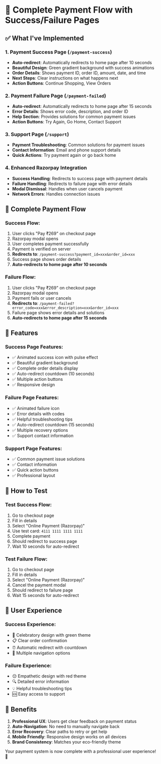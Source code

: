# 🎉 Complete Payment Flow with Success/Failure Pages

## ✅ **What I've Implemented**

### 1. **Payment Success Page** (`/payment-success`)
- **Auto-redirect**: Automatically redirects to home page after 10 seconds
- **Beautiful Design**: Green gradient background with success animations
- **Order Details**: Shows payment ID, order ID, amount, date, and time
- **Next Steps**: Clear instructions on what happens next
- **Action Buttons**: Continue Shopping, View Orders

### 2. **Payment Failure Page** (`/payment-failed`)
- **Auto-redirect**: Automatically redirects to home page after 15 seconds
- **Error Details**: Shows error code, description, and order ID
- **Help Section**: Provides solutions for common payment issues
- **Action Buttons**: Try Again, Go Home, Contact Support

### 3. **Support Page** (`/support`)
- **Payment Troubleshooting**: Common solutions for payment issues
- **Contact Information**: Email and phone support details
- **Quick Actions**: Try payment again or go back home

### 4. **Enhanced Razorpay Integration**
- **Success Handling**: Redirects to success page with payment details
- **Failure Handling**: Redirects to failure page with error details
- **Modal Dismissal**: Handles when user cancels payment
- **Network Errors**: Handles connection issues

## 🔄 **Complete Payment Flow**

### **Success Flow:**
1. User clicks "Pay ₹269" on checkout page
2. Razorpay modal opens
3. User completes payment successfully
4. Payment is verified on server
5. **Redirects to**: `/payment-success?payment_id=xxx&order_id=xxx`
6. Success page shows order details
7. **Auto-redirects to home page after 10 seconds**

### **Failure Flow:**
1. User clicks "Pay ₹269" on checkout page
2. Razorpay modal opens
3. Payment fails or user cancels
4. **Redirects to**: `/payment-failed?error_code=xxx&error_description=xxx&order_id=xxx`
5. Failure page shows error details and solutions
6. **Auto-redirects to home page after 15 seconds**

## 🎨 **Features**

### **Success Page Features:**
- ✅ Animated success icon with pulse effect
- ✅ Beautiful gradient background
- ✅ Complete order details display
- ✅ Auto-redirect countdown (10 seconds)
- ✅ Multiple action buttons
- ✅ Responsive design

### **Failure Page Features:**
- ✅ Animated failure icon
- ✅ Error details with codes
- ✅ Helpful troubleshooting tips
- ✅ Auto-redirect countdown (15 seconds)
- ✅ Multiple recovery options
- ✅ Support contact information

### **Support Page Features:**
- ✅ Common payment issue solutions
- ✅ Contact information
- ✅ Quick action buttons
- ✅ Professional layout

## 🚀 **How to Test**

### **Test Success Flow:**
1. Go to checkout page
2. Fill in details
3. Select "Online Payment (Razorpay)"
4. Use test card: `4111 1111 1111 1111`
5. Complete payment
6. Should redirect to success page
7. Wait 10 seconds for auto-redirect

### **Test Failure Flow:**
1. Go to checkout page
2. Fill in details
3. Select "Online Payment (Razorpay)"
4. Cancel the payment modal
5. Should redirect to failure page
6. Wait 15 seconds for auto-redirect

## 📱 **User Experience**

### **Success Experience:**
- 🎉 Celebratory design with green theme
- 📋 Clear order confirmation
- ⏰ Automatic redirect with countdown
- 🔄 Multiple navigation options

### **Failure Experience:**
- 😔 Empathetic design with red theme
- 🔍 Detailed error information
- 💡 Helpful troubleshooting tips
- 🆘 Easy access to support

## 🎯 **Benefits**

1. **Professional UX**: Users get clear feedback on payment status
2. **Auto-Navigation**: No need to manually navigate back
3. **Error Recovery**: Clear paths to retry or get help
4. **Mobile Friendly**: Responsive design works on all devices
5. **Brand Consistency**: Matches your eco-friendly theme

Your payment system is now complete with a professional user experience! 🎉 